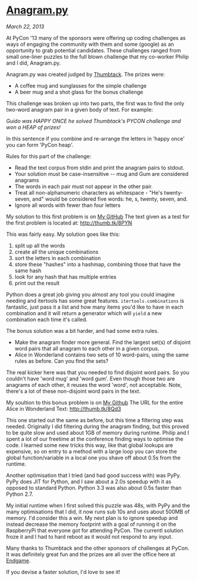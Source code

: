 # [Anagram.py](#posts/anagram) #
_March 22, 2013_

At PyCon '13 many of the sponsors were offering up coding challenges as ways of
engaging the community with them and some (google) as an opportunity to grab
potential candidates. These challenges ranged from small one-liner puzzles to
the full blown challenge that my co-worker Philip and I did, Anagram.py.

Anagram.py was created judged by [Thumbtack](http://thumbtack.com). The prizes
were:

*  A coffee mug and sunglasses for the simple challenge
*  A beer mug and a shot glass for the bonus challenge

This challenge was broken up into two parts, the first was to find the only
two-word anagram pair in a given body of text. For example:

_Guido was HAPPY ONCE he solved Thumbtack's PYCON challenge and won a HEAP of
prizes!_

In this sentence if you combine and re-arrange the letters in 'happy once' you
can form 'PyCon heap'.

Rules for this part of the challenge:

*  Read the text corpus from stdin and print the anagram pairs to stdout.
*  Your solution must be case-insensitive -- mug and Gum are considered anagrams
*  The words in each pair must not appear in the other pair.
*  Treat all non-alphanumeric characters as whitespace - "He's twenty-seven,
   and" would be considered five words: he, s, twenty, seven, and.
*  Ignore all words with fewer than four letters

My solution to this first problem is on [My GitHub](https://github.com/tebriel/anagramfinder/blob/master/anagram.py)
The text given as a test for the first problem is located at: http://thumb.tk/8PYN

This was fairly easy. My solution goes like this:

1.  split up all the words
1.  create all the unique combinations
1.  sort the letters in each combination
1.  store these "hashes" into a hashmap, combining those that have the same
    hash
1.  look for any hash that has multiple entries
1.  print out the result

Python does a great job giving you almost any tool you could imagine needing
and itertools has some great features. `itertools.combinations` is fantastic,
just pass it a list and how many items you'd like to have in each combination
and it will return a generator which will `yield` a new combination each time
it's called.

The bonus solution was a bit harder, and had some extra rules.

*  Make the anagram finder more general. Find the largest set(s) of disjoint
word pairs that all anagram to each other in a given corpus.
*  Alice in Wonderland contains two sets of 10 word-pairs, using the same rules
   as before. Can you find the sets?


The real kicker here was that you needed to find disjoint word pairs. So you
couldn't have 'word mug' and 'word gum'. Even though those two are anagrams of
each other, it reuses the word 'word', not acceptable. Note, there's a lot of
these non-disjoint word pairs in the text.

My soultion to this bonus problem is on [My Github](https://github.com/tebriel/anagramfinder/blob/master/anagram2.py)
The URL for the entire Alice in Wonderland Text: http://thumb.tk/8Qd3

This one started out the same as before, but this time a filtering step was
needed. Originally I did filtering during the anagram finding, but this proved
to be quite slow and used about 1GB of memory during runtime. Philip and I
spent a lot of our freetime at the conference finding ways to optimise the
code. I learned some new tricks this way, like that global lookups are
expensive, so on entry to a method with a large loop you can store the global
function/variable in a local one you shave off about 0.5s from the runtime. 

Another optimisation that I tried (and had good success with) was PyPy. PyPy
does JIT for Python, and I saw about a 2.0s speedup with it as opposed to
standard Python. Python 3.3 was also about 0.5s faster than Python 2.7.

My initial runtime when I first solved this puzzle was 48s, with PyPy and the
many optimisations that I did, it now runs sub 10s and uses about 500MB of
memory. I'd consider this a win. My next plan is to ignore speedup and instead
decrease the memory footprint with a goal of running it on the RaspberryPi that
everyone got for attending PyCon. The currentl solution froze it and I had to
hard reboot as it would not respond to any input.

Many thanks to Thumbtack and the other sponsors of challenges at PyCon. It was
definitely great fun and the prizes are all over the office here at
[Endgame](http://www.endgame.com).

If you devise a faster solution, I'd love to see it!

